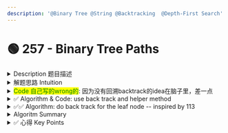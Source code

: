 ```yaml
---
description: '@Binary Tree @String @Backtracking  @Depth-First Search'
---
```


# 🟢 257 - Binary Tree Paths

<details>

<summary>Description 题目描述 </summary>

Given the <mark style="color:yellow;">**`root`**</mark> of a binary tree, return _<mark style="color:yellow;">**ALL root-to-leaf paths**</mark> in <mark style="color:yellow;">**any order**</mark>_<mark style="color:yellow;">**.**</mark>

A **leaf** is a node with no children.

<pre class="language-sql"><code class="lang-sql"><strong>Input:
</strong>   1
 /   \
2     3
 \
  5
Output: ["1->2->5", "1->3"]  // List&#x3C;Strings>
</code></pre>

</details>

<details>

<summary>解题思路 Intuition </summary>

* <mark style="color:red;">**Path**</mark> => <mark style="color:yellow;">**ROOT to LEAF node:**</mark> the deepest node of each child branch
  * <mark style="color:purple;">**root**</mark>: 不变 , 以root为基准
  * <mark style="color:purple;">**Leaf node的判断**</mark>：if (root.left == null && root.right == null)
* <mark style="color:yellow;">**✅ 思考笔记过程**</mark>
  * if the root is null, -> no consideration&#x20;
  * initiate a list resultList to store the variable, add and update if reach a leaf node&#x20;
  * recursion:
    * Termination Condition:  if currNode.left == null && currNode.right == null => leaf node
      * 1.add the node to the subString&#x20;
      * 2.add the subString to the resultList
    * Logic of Singly Layer Recursion
      * add the currNode to the string with ->&#x20;
      * the path from currNode to its left and right node (binaryTreePaths(root.left)
* &#x20;<mark style="color:red;">**卡的点:**</mark>** **<mark style="color:yellow;">**String related method**</mark>\
  1\. initiate an empty string \
  2\. add character to a string
* 在写的过程中想到了helper function with parameters: root, resultList, strBuilder

</details>

<details>

<summary><mark style="color:green;">Code 自己写的wrong的</mark>: 因为没有回溯backtrack的idea在脑子里，差一点</summary>

<pre class="language-java"><code class="lang-java">class Solution {
  public List&#x3C;String> binaryTreePaths(TreeNode root) {
  
    List&#x3C;String> resultList = new ArrayList&#x3C;>();
    StringBuilder strBuilder = new StringBuilder(); // sub string in the list

    updateResult(root, resultList, strBuilder);
    return resultList;
  }

  // helper method: update the resultList using recursion
  public void updateResult(TreeNode root, List&#x3C;String> resultList, StringBuilder strBuilder) {
    // termination condition
    if (root == null) {
      return;
    }

    strBuilder.append(root.val);

    if (root.left == null &#x26;&#x26; root.right == null) {
      resultList.add(strBuilder.toString());
      <a data-footnote-ref href="#user-content-fn-1">strBuilder.setLength(0);</a>
    } else {
      strBuilder.append("->");
      updateResult(root.left, resultList, strBuilder);
      <a data-footnote-ref href="#user-content-fn-2">updateResult(root.right, resultList, strBuilder);</a>
    }

  }
}
</code></pre>

```
    1
   / \
  2   3
 / \
4   5
```

Here's a visualization of how your original code operates:

1. Begin at the root node, `1`. Append `1` to the `StringBuilder`.
2. Since `1` has left and right children, append `"->"` to the `StringBuilder`.
3. Recursively call `updateResult()` on the left child, `2`. Append `2` to the `StringBuilder`.
4. Since `2` also has left and right children, append `"->"` to the `StringBuilder`.
5. Recursively call `updateResult()` on the left child, `4`. Append `4` to the `StringBuilder`.
6. Since `4` is a leaf node (no children), add the current `StringBuilder` value (`"1->2->4"`) to the `resultList` and reset `StringBuilder` to an empty state.
7. <mark style="color:yellow;">Backtrack to node</mark> <mark style="color:yellow;"></mark><mark style="color:yellow;">`2`</mark><mark style="color:yellow;">. Now,</mark> <mark style="color:yellow;"></mark><mark style="color:yellow;">`StringBuilder`</mark> <mark style="color:yellow;"></mark><mark style="color:yellow;">is empty. Call</mark> <mark style="color:yellow;"></mark><mark style="color:yellow;">`updateResult()`</mark> <mark style="color:yellow;"></mark><mark style="color:yellow;">on the right child,</mark> <mark style="color:yellow;"></mark><mark style="color:yellow;">`5`</mark><mark style="color:yellow;">. But since</mark> <mark style="color:yellow;"></mark><mark style="color:yellow;">`StringBuilder`</mark> <mark style="color:yellow;"></mark><mark style="color:yellow;">is now empty, the path will be</mark> <mark style="color:yellow;"></mark><mark style="color:yellow;">`"5"`</mark> <mark style="color:yellow;"></mark><mark style="color:yellow;">instead of</mark> <mark style="color:yellow;"></mark><mark style="color:yellow;">`"1->2->5"`</mark><mark style="color:yellow;">.</mark>
8. <mark style="color:yellow;">Backtrack to node</mark> <mark style="color:yellow;"></mark><mark style="color:yellow;">`1`</mark><mark style="color:yellow;">. Call</mark> <mark style="color:yellow;"></mark><mark style="color:yellow;">`updateResult()`</mark> <mark style="color:yellow;"></mark><mark style="color:yellow;">on the right child,</mark> <mark style="color:yellow;"></mark><mark style="color:yellow;">`3`</mark><mark style="color:yellow;">. But</mark> <mark style="color:yellow;"></mark><mark style="color:yellow;">`StringBuilder`</mark> <mark style="color:yellow;"></mark><mark style="color:yellow;">is now empty, so the path will be</mark> <mark style="color:yellow;"></mark><mark style="color:yellow;">`"3"`</mark> <mark style="color:yellow;"></mark><mark style="color:yellow;">instead of</mark> <mark style="color:yellow;"></mark><mark style="color:yellow;">`"1->3"`</mark><mark style="color:yellow;">.</mark>

</details>

<details>

<summary>✅ Algorithm &#x26; Code: use back track and helper method </summary>

```java
// input:[1, 2, 3, 4, 5]
// output:["1->2->4", "1->2->5", "1->3"]
    1
   / \
  2   3
 / \
4   5
```

```java
class Solution {
    public List<String> binaryTreePaths(TreeNode root) {
        List<String> resultPathList = new ArrayList<>();
        StringBuilder pathString = new StringBuilder();
        // update resultPathList by passing it to the helper method
        generatePaths(root, resultPathList, pathString);
        return resultPathList;
    }
    
    // main idea: recurision and backtracking
    private void generatePaths(TreeNode root, List<String> resultPathList, StringBuilder pathString) {
        // 1. null node: termination condition for a null node
        // not just for the initial but the ending condition of the leaf node
        if (root == null) {
            return;
        }
        
        // 2: leaf node termination condition: leaf node
        if (root.left == null && root.right == null) {
            // append the leaf node value to pathString wthout "->"
            pathString.append(root.val);
            resultPathList.add(pathString.toString()); // 这里忘记写 
            return;
        } 

        // 3: Node with at least one/two child
        // if root is not null: append its value to the pathString with "->"
        // =========== 处理本层node ===========
        pathString.append(root.val);
        pathString.append("->");
        // =========== backtracking ============
        // Key: 标记在处理left node之前的点
        int len = pathString.length();
        // ---- recursion: 处理left node ----
        generatePaths(root.left, resultPathList, pathString);
        // ---- KEY: 回溯backtracking，撤销处理结果 ----
        // 在处理right branch之前要把left更新的pathString更新到之前的状态
        pathString.setLength(len);
        // ---- recursion: 处理right node ----
        generatePaths(root.right, resultPathList, pathString); // 这里前要更新pathString
    }
}
```

A binary tree represented by the array `[1,2,3,4,5]` can be visualized like this:

```
    1
   / \
  2   3
 / \
4   5
output:["1->2->4", "1->2->5", "1->3"]
```

Now, let's go through your code with this tree:

1. Start with the root node, `1`. Add `1` to the `StringBuilder`.
2. As the root node has both left and right children, append `"->"` to the `StringBuilder`.
3. Recursively call `updateResult()` on the left child, `2`. Add `"2"` to the `StringBuilder`.
4. As node `2` also has both left and right children, append `"->"` to the `StringBuilder`.
5. Recursively call `updateResult()` on the left child, `4`. Add `"4"` to the `StringBuilder`.
6. Node `4` is a leaf node, so add the current `StringBuilder` value (`"1->2->4"`) to `resultList` and <mark style="color:yellow;">reset the</mark> <mark style="color:yellow;"></mark><mark style="color:yellow;">`StringBuilder`</mark> <mark style="color:yellow;"></mark><mark style="color:yellow;">to the</mark> <mark style="color:yellow;"></mark><mark style="color:yellow;">**length before processing node**</mark><mark style="color:yellow;">** **</mark><mark style="color:yellow;">**`4`**</mark><mark style="color:yellow;">**.**</mark>
7. Backtrack to node `2` and now process its right child, `5` in a similar manner, leading to `"1->2->5"` being added to `resultList`.
8. Backtrack to node `1` and now process its right child, `3`. Add `"1->3"` to `resultList` as node `3` is a leaf node.
9. At the end of the traversal, `resultList` contains `["1->2->4", "1->2->5", "1->3"]`.

</details>

<details>

<summary>✅✅ Algorithm: do back track for the leaf node -- inspired by 113</summary>

通过113之后修改的写法：

* 在helper method中，\ <mark style="color:yellow;">**除了null node, 无论是leaf node和普通node**</mark><mark style="color:red;">**都需要backtrack到上一个节点**</mark>

<pre class="language-sql"><code class="lang-sql"><strong>1. 处理null node
</strong><strong>2. 标记当前node,用于backtrack
</strong><strong>3. 处理当前node
</strong><strong>4. 用 IF ELSE
</strong><strong>if (leaf node) {
</strong>    do the termination
} else {
    do the recursion and pass the 共享变变量
}
5. backtrack
</code></pre>

<mark style="background-color:purple;">**为什么虽然String是个reference type，但是我们在line 18中把pathString加到resultPathList中的时候，pathString不会随着recursion的改变而改变？**</mark>

* 对于String和StringBuilder，它们是**引用类型**。
* <mark style="color:yellow;">**String是不可变的**</mark>，也就是说一旦一个String对象被创建，它的值就不能改变。如果你对一个<mark style="color:yellow;">**String对象进行修改（比如拼接或者剪裁），Java实际上会**</mark><mark style="color:red;">**创建一个新的String对象来存储修改后的字符串**</mark><mark style="color:yellow;">**，原来的String对象不会被改变**</mark>。
* 相比之下，StringBuilder是可变的。如果你对一个StringBuilder对象进行修改，这个修改会直接影响到这个对象本身，而不会创建一个新的对象。因此，StringBuilder通常用于需要频繁修改字符串的情况，因为它的性能比String更好。

{% code lineNumbers="true" %}
```java
class Solution {
    public List<String> binaryTreePaths(TreeNode root) {
        List<String> resultPathList = new ArrayList<>();
        StringBuilder pathString = new StringBuilder();
        generatePaths(root, resultPathList, pathString);
        return resultPathList;
    }
    
    private void generatePaths(TreeNode root, List<String> resultPathList, StringBuilder pathString) {
        if (root == null) {   // 1. 处理null node
            return;
        }
        
        int len = pathString.length(); // 2. 标记当前node, 用于backtrack
        pathString.append(root.val);    // 3. 处理当前node
        
        if (root.left == null && root.right == null) { // 4. if lese
            resultPathList.add(pathString.toString()); // add pathString to result list when we reach a leaf node
        } else {
            pathString.append("->");
            generatePaths(root.left, resultPathList, pathString);
            generatePaths(root.right, resultPathList, pathString);
        }
        
        pathString.setLength(len); // 5.backtrack
    }
}
```
{% endcode %}



</details>

<details>

<summary>Algoritm Summary</summary>

The main idea of this algorithm is depth-first search (DFS) based on recursion and backtracking. Here are the steps of the algorithm:

<mark style="color:yellow;">**Main Function:**</mark> <mark style="color:blue;">**binaryTreePaths(TreeNode root)**</mark>

* Initialize an empty result list `resultPathList` and a StringBuilder `pathString` to hold the path.
* Call the helper function generatePaths with the root node, result list, and path string as arguments. By calling this helper function, we will update the resultPathList

<mark style="color:yellow;">**Helper Function:**</mark> <mark style="color:blue;">generatePaths(TreeNode root, List\<String> resultPathList, StringBuilder pathString)</mark>

<mark style="color:orange;">**Termination condition: null and leaf node**</mark>

* <mark style="color:blue;">**Null Node:**</mark> check if the current node is null:
  * If it is, then return.
  * This is the termination condition for handling null nodes, including the initial root node and the children of leaf nodes.
* <mark style="color:blue;">**Leaf Node:**</mark> Check if the current node is a leaf node (i.e., both left and right children are null):
  * If it is, append the leaf node's value to pathString (no arrow needed), then add the path string to the result list. Then return, as leaf nodes have no children for further recursion.

Now focus on <mark style="color:orange;">**node with at one/two node.**</mark> If the current node is neither null nor a leaf node, process the current node:

* <mark style="color:blue;">**Append**</mark> the current node's value and an arrow to pathString.&#x20;
* <mark style="color:red;">**Backtracking Preparation:**</mark> Before processing the left child node, mark the current length of the path string for later backtracking.
* Recursively process the left child node: call <mark style="color:blue;">**generatePaths(root.left, resultPathList, pathString).**</mark>
* <mark style="color:red;">**Backtrack:**</mark> before processing the right child node, undo the modification to the path string by setting its length back to the previous length.
* Recursively process the right child node: call <mark style="color:blue;">**generatePaths(root.right, resultPathList, pathString).**</mark>

In this way, we can traverse the entire tree and for each leaf node, we generate and save a path from the root node to it.

**Time Complexity:**

The time complexity of this solution is O(N), where N is the number of nodes in the binary tree. This is because we visit each node exactly once during the DFS traversal.

**Space Complexity:**

The space complexity is O(H), where H represents the height of the tree. This is due to the maximum amount of space that will be used by the call stack during the recursion.

</details>

<details>

<summary>✅ 心得 Key Points</summary>

1. 把思考笔记过程写下来是个好办法
2. <mark style="color:red;">**node的三种情况**</mark>
   1. <mark style="color:yellow;">**termination: null node**</mark>\
      尽管题目中写root不是null, 但是要考虑leafNode.left & right的null
   2. <mark style="color:yellow;">**termination: leaf node**</mark>\
      这里的处理是这道题的单层termination
   3. <mark style="color:yellow;">**node with at least one/two child:**</mark>** **<mark style="color:green;">**这里用了backtracking的思想**</mark>\
      处理left和right child use recursion
3. 参照<mark style="color:red;">**backtrack**</mark>的模版，这是我做backtrack tag的第一题

```java
void backtracking(参数){
    if (termination conditon) {
        store result;
        return;
    }
    
    for (选择：本层的元素（tree中node的child数量就是set的大小）) {
        处理node;
        backtracking(路径， 选择列表) // recursion
        回溯，撤销处理结果
    }
}
```

4. <mark style="color:yellow;">**StringBuilder的method**</mark>
   1. StringBuilder是个<mark style="color:orange;">**class**</mark>: StringBuilder sb = new <mark style="color:orange;">**StringBuilder();**</mark>
   2. add to StringBuilder: sb.<mark style="color:orange;">**append**</mark>("aadhaks")
   3. set the length of StringBuilder: sb.<mark style="color:orange;">**setLength**</mark>(newLength)
   4. convert StringBuilder to string: sb.toString()\


</details>

[^1]: 这个写的不对

[^2]: 在进行这一步之前strBuilder已经被set为空
